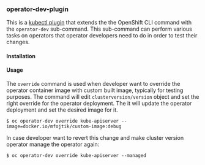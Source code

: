 ### operator-dev-plugin

This is a [kubectl plugin](https://kubernetes.io/docs/tasks/extend-kubectl/kubectl-plugins/) that extends the the OpenShift CLI command with the
`operator-dev` sub-command. This sub-command can perform various tasks on operators that operator developers need to do in order to test their
changes.

#### Installation



#### Usage

The `override` command is used when developer want to override the operator container image with custom built image, typically for testing purposes.
The command will edit `clusterversion/version` object and set the right override for the operator deployment. The it will update the operator deployment
and set the desired image for it.

```shell script
$ oc operator-dev override kube-apiserver --image=docker.io/mfojtik/custom-image:debug
```

In case developer want to revert this change and make cluster version operator manage the operator again:

```shell script
$ oc operator-dev override kube-apiserver --managed
```

